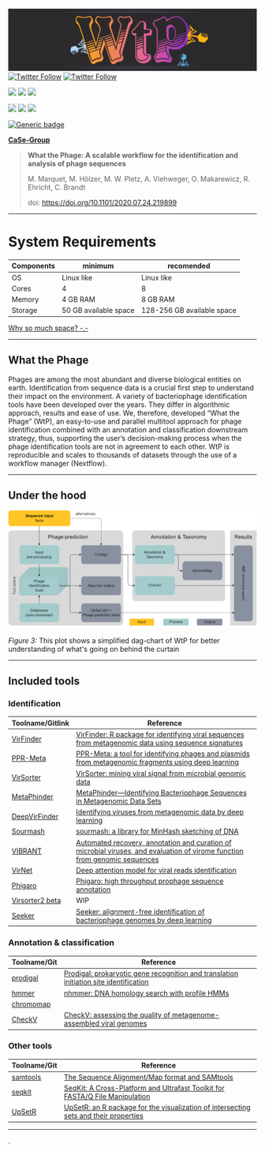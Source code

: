 ![logo](figures/logo-wtp_small.png)
[![Twitter Follow](https://img.shields.io/twitter/follow/gcloudChris.svg?style=social)](https://twitter.com/gcloudChris) 
[![Twitter Follow](https://img.shields.io/twitter/follow/mult1fractal.svg?style=social)](https://twitter.com/mult1fractal)

![](https://img.shields.io/github/v/release/replikation/What_the_Phage)
![](https://img.shields.io/badge/licence-GPL--3.0-lightgrey.svg)
![](https://github.com/replikation/What_the_Phage/workflows/Syntax_check/badge.svg)

![](https://img.shields.io/badge/nextflow-20.07.1-brightgreen)
![](https://img.shields.io/badge/uses-docker-blue.svg)
![](https://img.shields.io/badge/uses-singularity-yellow.svg)

[![Generic badge](https://img.shields.io/badge/Preprint-bioRxiv-red.svg)](https://www.biorxiv.org/content/10.1101/2020.07.24.219899v1)

**[CaSe-Group](https://case-group.github.io/)**


> **What the Phage: A scalable workflow for the identification and analysis of phage sequences**
>
> M. Marquet, M. Hölzer, M. W. Pletz, A. Viehweger, O. Makarewicz, R. Ehricht, C. Brandt
>
> doi: https://doi.org/10.1101/2020.07.24.219899

-----------------------------------------
# System Requirements

| Components | minimum | recomended |
|-|-|-|
| OS | Linux like | Linux like |
| Cores | 4 | 8 |
| Memory | 4 GB RAM | 8 GB RAM |
| Storage | 50 GB available space | 128-256 GB available space | 

[Why so much space? -.-](troubleshooting.md)

-----------------------------------------

## What the Phage
Phages are among the most abundant and diverse biological entities on earth. Identification from sequence data is a crucial first step to understand their impact on the environment. A variety of bacteriophage identification tools have been developed over the years. They differ in algorithmic approach, results and ease of use. We, therefore, developed “What the Phage” (WtP), an easy-to-use and parallel multitool approach for phage identification combined with an annotation and classification downstream strategy, thus, supporting the user’s decision-making process when the phage identification tools are not in agreement to each other. WtP is reproducible and scales to thousands of datasets through the use of a workflow manager (Nextflow).

-----------------------------------------

## Under the hood

![plot](figures/wtp-flowchart-simple.png)

*Figure 3:* This plot shows a simplified dag-chart of WtP for better understanding of what's going on behind the curtain  

-----------------------------------------
## Included tools

### Identification

Toolname/Gitlink | Reference |
|-|-|
[VirFinder](https://github.com/jessieren/VirFinder)|[VirFinder: R package for identifying viral sequences from metagenomic data using sequence signatures](https://link.springer.com/epdf/10.1186/s40168-017-0283-5?)
[PPR-Meta](https://github.com/zhenchengfang/PPR-Meta)|[PPR-Meta: a tool for identifying phages and plasmids from metagenomic fragments using deep learning](https://www.ncbi.nlm.nih.gov/pmc/articles/PMC6586199/)
[VirSorter](https://github.com/simroux/VirSorter)|[VirSorter: mining viral signal from microbial genomic data](https://peerj.com/articles/985/)
[MetaPhinder](https://github.com/vanessajurtz/MetaPhinder)|[MetaPhinder—Identifying Bacteriophage Sequences in Metagenomic Data Sets](https://journals.plos.org/plosone/article?id=10.1371/journal.pone.0163111)
[DeepVirFinder](https://github.com/jessieren/DeepVirFinder)|[Identifying viruses from metagenomic data by deep learning](https://arxiv.org/abs/1806.07810)
[Sourmash](https://github.com/dib-lab/sourmash)|[sourmash: a library for MinHash sketching of DNA](https://joss.theoj.org/papers/10.21105/joss.00027)|
[VIBRANT](https://github.com/AnantharamanLab/VIBRANT)|[Automated recovery, annotation and curation of microbial viruses, and evaluation of virome function from genomic sequences](https://www.biorxiv.org/content/biorxiv/early/2019/11/26/855387.full.pdf)
[VirNet](https://github.com/alyosama/virnet)|[Deep attention model for viral reads identification](https://ieeexplore.ieee.org/document/8639400)
[Phigaro](https://github.com/bobeobibo/phigaro)| [Phigaro: high throughput prophage sequence annotation](https://www.biorxiv.org/content/10.1101/598243v1)
[Virsorter2 beta](https://github.com/jiarong/VirSorter2)| WIP|
[Seeker](https://github.com/gussow/seeker)|[Seeker: alignment-free identification of bacteriophage genomes by deep learning](https://doi.org/10.1093/nar/gkaa856)|

### Annotation & classification

|Toolname/Git | Reference|
|-|-|
[prodigal](https://github.com/hyattpd/Prodigal)|[Prodigal: prokaryotic gene recognition and translation initiation site identification](https://bmcbioinformatics.biomedcentral.com/articles/10.1186/1471-2105-11-119)|
[hmmer](http://hmmer.org/)|[nhmmer: DNA homology search with profile HMMs](https://academic.oup.com/bioinformatics/article/29/19/2487/186765)|
[chromomap](https://cran.r-project.org/web/packages/chromoMap/vignettes/chromoMap.html)||
[CheckV](https://bitbucket.org/berkeleylab/checkv/src/master/)|[CheckV: assessing the quality of metagenome-assembled viral genomes](https://www.biorxiv.org/content/10.1101/2020.05.06.081778v1)|


### Other tools

|Toolname/Git | Reference|
|-|-|
[samtools](https://github.com/samtools/samtools)|[The Sequence Alignment/Map format and SAMtools](https://www.ncbi.nlm.nih.gov/pmc/articles/PMC2723002/)|
[seqkit](https://github.com/shenwei356/seqkit)|[SeqKit: A Cross-Platform and Ultrafast Toolkit for FASTA/Q File Manipulation](https://ieeexplore.ieee.org/document/8639400)|
[UpSetR](https://github.com/hms-dbmi/UpSetR)|[UpSetR: an R package for the visualization of intersecting sets and their properties](https://doi.org/10.1093/bioinformatics/btx364)|



<!-- ### MARVEL  
### VirFinder  
[Citation](https://link.springer.com/epdf/10.1186/s40168-017-0283-5?) [github](https://github.com/jessieren/VirFinder)

### PPR-Meta  
[Citation](https://www.ncbi.nlm.nih.gov/pmc/articles/PMC6586199/) [github](https://github.com/zhenchengfang/PPR-Meta)

### VirSorter  
[Citation](https://peerj.com/articles/985/) [github](https://github.com/simroux/VirSorter)

### MetaPhinder  
[Citation](https://journals.plos.org/plosone/article?id=10.1371/journal.pone.0163111) [github](https://github.com/vanessajurtz/MetaPhinder)

### DeepVirFinder  
[Citation](https://arxiv.org/abs/1806.07810) [github](https://github.com/jessieren/DeepVirFinder)

### Sourmash  
[Citation](https://joss.theoj.org/papers/10.21105/joss.00027) [github](https://github.com/dib-lab/sourmash)

### VIBRANT  
[Citation](https://www.biorxiv.org/content/biorxiv/early/2019/11/26/855387.full.pdf) [github](https://github.com/AnantharamanLab/VIBRANT)

### VirNet  
[Citation](https://ieeexplore.ieee.org/document/8639400) [github](https://github.com/alyosama/virnet)

### Phigaro  
[Citation](https://www.biorxiv.org/content/10.1101/598243v1) [github](https://github.com/bobeobibo/phigaro)

### Virsorter2 beta  
[github](https://github.com/jiarong/VirSorter2)
 -->


-----------------------------------------

.